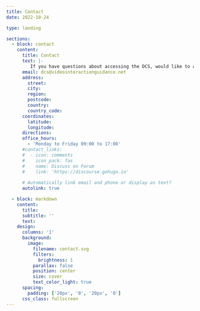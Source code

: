 ```yaml
---
title: Contact
date: 2022-10-24

type: landing

sections:
  - block: contact
    content:
      title: Contact
      text: |-
         If you have questions about accessing the DCS, would like to arrange a demo for you or your information governance teams, or need support, please write to us using the DCS email address or post a message in the DCS group on the [learning platform](https://learnvig.matrixlms.eu/). The email address isn't checked every day so please bear with us. We aim to respond within one week. 
      email: dcs@videointeractionguidance.net
      address:
        street:
        city:
        region:
        postcode:
        country:
        country_code:
      coordinates:
        latitude:
        longitude:
      directions:
      office_hours:
        - 'Monday to Friday 09:00 to 17:00'
      #contact_links:
      #  - icon: comments
      #    icon_pack: fas
      #    name: Discuss on Forum
      #    link: 'https://discourse.gohugo.io'
    
      # Automatically link email and phone or display as text?
      autolink: true

  - block: markdown
    content:
      title:
      subtitle: ''
      text:
    design:
      columns: '1'
      background:
        image: 
          filename: contact.svg
          filters:
            brightness: 1
          parallax: false
          position: center
          size: cover
          text_color_light: true
      spacing:
        padding: ['20px', '0', '20px', '0']
      css_class: fullscreen
---
```

